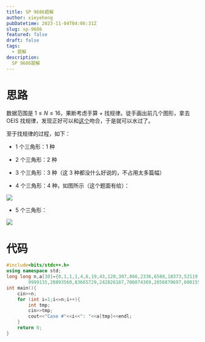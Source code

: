 ```yaml
---
title: SP 9686题解
author: xieyeheng
pubDatetime: 2023-11-04T04:06:31Z
slug: sp-9686
featured: false
draft: false
tags:
  - 题解
description:
  SP 9686题解
---
```


# 思路

数据范围是 $1\leq N\leq16$，果断考虑手算 + 找规律。徒手画出前几个图形，拿去 OEIS 找规律，发现正好可以和[这个](https://oeis.org/A006534)吻合，于是就可以水过了。

至于找规律的过程，如下：

+ 1 个三角形：1 种

+ 2 个三角形：2 种

+ 3 个三角形：3 种（这 3 种都没什么好说的，不占用太多篇幅）

+ 4 个三角形：4 种，如图所示（这个题面有给）：

![](https://www.spoj.com/content/john_jones:yummy.jpg)

+ 5 个三角形：

![](https://pic.florr.cloud/file/151e3d993927db7e4a261.png)


# 代码

```cpp
#include<bits/stdc++.h>
using namespace std;
long long n,a[30]={0,1,1,1,4,6,19,43,120,307,866,2336,6588,18373,52119,147700,422016,1207477,3471067,
		9999135,28893560,83665729,242826187,706074369,2056870697,6001555275,17538335077,51323792789};
int main(){
	cin>>n;
	for (int i=1;i<=n;i++){
		int tmp;
		cin>>tmp;
		cout<<"Case #"<<i<<": "<<a[tmp]<<endl;
	}
	return 0;
}
```
